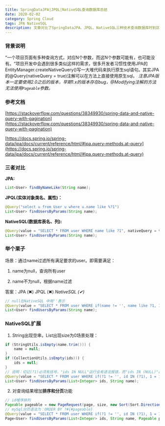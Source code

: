 ```yaml
---
title: SpringDataJPA|JPQL|NativeSQL查询数据库总结
date: 2020-02-02
category: Spring Cloud
tags: JPA NativeSQL
description: 文章对比了SpringDataJPA、JPQL、NativeSQL三种技术查询数据库时到区别，并对NativeSQL的实用性场景进行了扩展。
---
```


### 背景说明

“一个项目页面有多种查询方式，对应N个参数，而这N个参数可能有，也可能没有。“项目开发中会遇到很多类似这样的需求，很多开发者习惯性使用JPA的EntityManager.createNativeQuery()写一大堆代码来执行原生sql语句。其实JPA的@Query(nativeQuery = true)注解可以在方法上直接使用原生sql。
*注意JPA版本一定要使用2.0之后的版本，早期1.x的版本存在bug，@Modifying注解的方法无法使用`Pageable`参数。*

### 参考文档

[https://stackoverflow.com/questions/38349930/spring-data-and-native-query-with-pagination](https://stackoverflow.com/questions/38349930/spring-data-and-native-query-with-pagination)

[https://docs.spring.io/spring-data/jpa/docs/current/reference/html/#jpa.query-methods.at-query](https://docs.spring.io/spring-data/jpa/docs/current/reference/html/#jpa.query-methods.at-query)

### 三者对比

**JPA:**

```java
List<User> findByNameLike(String name);
```

**JPQL(实体对象类名、属性)：**

```java
@Query("select u from User u where u.name like %?1")
List<User> findUsersByParams(String name);
```

**NativeSQL(数据库表名、列):**

```java
@Query(value = "SELECT * FROM user WHERE name like ?1", nativeQuery = true)
List<User> findUsersByParams(String name);
```

### 举个栗子

场景：通过name过滤所有满足要求的user。即需要满足：

1) name为null，查询所有user

2) name不为null，根据name过滤

答案：JPA (✖)   JPQL (✖)   *NativeSQL (✔)*

```java
// null在NativeSQL 中用''表示
@Query(value = "SELECT * FROM user WHERE if(name != '', name like ?1, 1 = 1)", nativeQuery = true)
List<User> findUsersByParams(String name);
```

### NativeSQL扩展

1) String出现空串，List出现size为0场景处理：

```java
if (StringUtils.isEmpty(name.trim())) {
    name = null;
}
if (CollectionUtils.isEmpty(ids))) {
    ids = null;
}
// 说明：切记(?1)必须有括号，"ids IN NULL"运行会有语法报错，而"ids IN (NULL)"运行ok
@Query(value = "SELECT * FROM user WHERE if(?1 != '', id IN (?1), 1 = 1) AND if(name != '', name like ?2, 1 = 1)", nativeQuery = true) 
List<User> findUsersByParams(List<Integer> ids, String name);
```

2) 对查询结果增加**排序和分页**功能

```java
// id增序排列
Pageable pageable = new PageRequest(page, size, new Sort(Sort.Direction.ASC, "id"));
// mySql分页语法为：ORDER BY ?#{#pageable}
@Query(value = "SELECT * FROM user WHERE if(?1 != '', id IN (?1), 1 = 1) AND if(name != '', name like ?2, 1 = 1) ORDER BY ?#{#pageable}", nativeQuery = true) 
Page<User> findUsersByParams(List<Integer> ids, String name, Pageable pageable);
```

